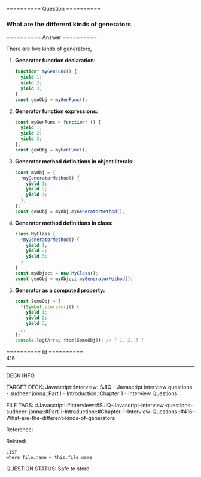 ========== Question ==========  

### What are the different kinds of generators  

========== Answer ==========  

There are five kinds of generators,

1. **Generator function declaration:**

    ```javascript
    function* myGenFunc() {
      yield 1;
      yield 2;
      yield 3;
    }
    const genObj = myGenFunc();
    ```

2. **Generator function expressions:**

    ```javascript
    const myGenFunc = function* () {
      yield 1;
      yield 2;
      yield 3;
    };
    const genObj = myGenFunc();
    ```

3. **Generator method definitions in object literals:**

    ```javascript
    const myObj = {
      *myGeneratorMethod() {
        yield 1;
        yield 2;
        yield 3;
      },
    };
    const genObj = myObj.myGeneratorMethod();
    ```

4. **Generator method definitions in class:**

    ```javascript
    class MyClass {
      *myGeneratorMethod() {
        yield 1;
        yield 2;
        yield 3;
      }
    }
    const myObject = new MyClass();
    const genObj = myObject.myGeneratorMethod();
    ```

5. **Generator as a computed property:**

    ```javascript
    const SomeObj = {
      *[Symbol.iterator]() {
        yield 1;
        yield 2;
        yield 3;
      },
    };
    console.log(Array.from(SomeObj)); // [ 1, 2, 3 ]
    ```

========== Id ==========  
416

---

DECK INFO

TARGET DECK: Javascript::Interview::SJIQ - Javascript interview questions - sudheer jonna::Part I - Introduction::Chapter 1 - Interview Questions

FILE TAGS: #Javascript::#Interview::#SJIQ-Javascript-interview-questions-sudheer-jonna::#Part-I-Introduction::#Chapter-1-Interview-Questions::#416-What-are-the-different-kinds-of-generators

Reference:

Related:

```dataview
LIST
where file.name = this.file.name
```

QUESTION STATUS: Safe to store
